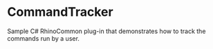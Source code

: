 CommandTracker
==============

Sample C# RhinoCommon plug-in that demonstrates how to track the commands run by a user.
